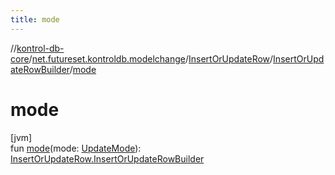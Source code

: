 ```yaml
---
title: mode
---
```

//[kontrol-db-core](../../../../index.html)/[net.futureset.kontroldb.modelchange](../../index.html)/[InsertOrUpdateRow](../index.html)/[InsertOrUpdateRowBuilder](index.html)/[mode](mode.html)



# mode



[jvm]\
fun [mode](mode.html)(mode: [UpdateMode](../../-update-mode/index.html)): [InsertOrUpdateRow.InsertOrUpdateRowBuilder](index.html)




